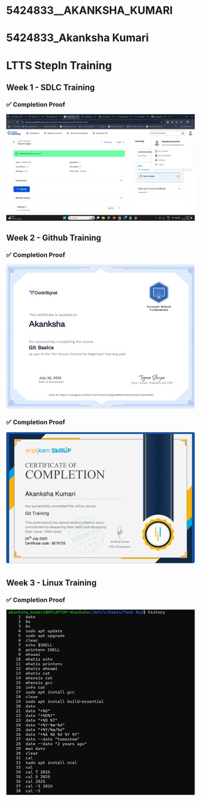 # 5424833\_\_AKANKSHA\_KUMARI

# 5424833_Akanksha Kumari

# LTTS StepIn Training 

## Week 1 - SDLC Training

### ✅ Completion Proof

![SDLC Training Screenshot](https://github.com/Akanksha7743Git/5424833__AKANKSHA_KUMARI/blob/main/week-1_task-work/WhatsApp%20Image%202025-07-24%20at%2008.57.45_fc66a4de.jpg)

## Week 2 - Github Training

### ✅ Completion Proof
![Git Training Screenshot](https://github.com/Akanksha7743Git/5424833__AKANKSHA_KUMARI/blob/main/week-2/certificate/5425833_akanksha%20kumar_codesignal.jpg)
### ✅ Completion Proof
![Git Training Screenshot](https://github.com/Akanksha7743Git/5424833__AKANKSHA_KUMARI/blob/main/week-2/certificate/5425833_akanksha%20kumar_simplilearn%20skillup.jpg)

## Week 3 - Linux Training

### ✅ Completion Proof
![Linux Training Screenshot](https://github.com/Akanksha7743Git/5424833__AKANKSHA_KUMARI/blob/main/week-3/WhatsApp%20Image%202025-07-29%20at%2019.19.11_40f18a2b.jpg)






